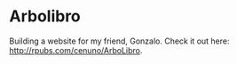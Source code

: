 # Arbolibro

Building a website for my friend, Gonzalo. Check it out here: http://rpubs.com/cenuno/ArboLibro. 
